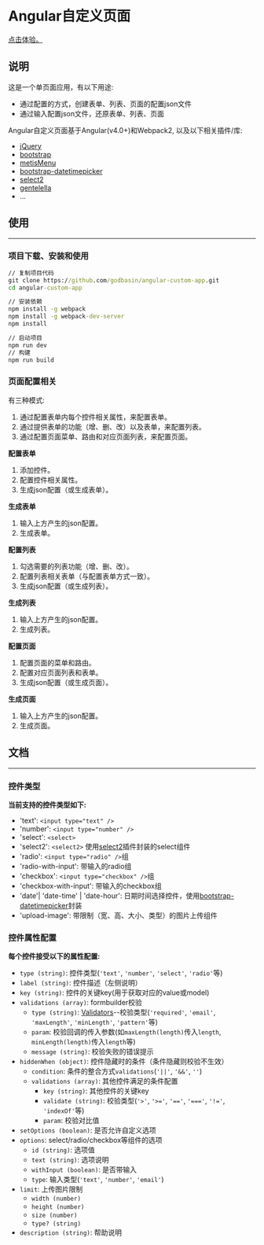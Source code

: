 # Angular自定义页面

[点击体验。](http://otaj284f8.bkt.clouddn.com/#/home/custom-app)

## 说明
这是一个单页面应用，有以下用途:
- 通过配置的方式，创建表单、列表、页面的配置json文件
- 通过输入配置json文件，还原表单、列表、页面

Angular自定义页面基于Angular(v4.0+)和Webpack2, 以及以下相关插件/库:
- [jQuery](https://jquery.com/)
- [bootstrap](http://getbootstrap.com/)
- [metisMenu](https://github.com/onokumus/metismenu)
- [bootstrap-datetimepicker](http://www.bootcss.com/p/bootstrap-datetimepicker/)
- [select2](https://select2.github.io/)
- [gentelella](https://github.com/puikinsh/gentelella)
- ...

## 使用
---
### 项目下载、安装和使用

``` cmd
// 复制项目代码
git clone https://github.com/godbasin/angular-custom-app.git
cd angular-custom-app

// 安装依赖
npm install -g webpack
npm install -g webpack-dev-server
npm install

// 启动项目
npm run dev
// 构建
npm run build
```

### 页面配置相关
有三种模式:
1. 通过配置表单内每个控件相关属性，来配置表单。
2. 通过提供表单的功能（增、删、改）以及表单，来配置列表。
3. 通过配置页面菜单、路由和对应页面列表，来配置页面。

**配置表单**
1. 添加控件。
2. 配置控件相关属性。
3. 生成json配置（或生成表单）。

**生成表单**
1. 输入上方产生的json配置。
2. 生成表单。

**配置列表**
1. 勾选需要的列表功能（增、删、改）。
2. 配置列表相关表单（与配置表单方式一致）。
3. 生成json配置（或生成列表）。

**生成列表**
1. 输入上方产生的json配置。
2. 生成列表。

**配置页面**
1. 配置页面的菜单和路由。
2. 配置对应页面列表和表单。
3. 生成json配置（或生成页面）。

**生成页面**
1. 输入上方产生的json配置。
2. 生成页面。

## 文档
---
### 控件类型
**当前支持的控件类型如下:**
- 'text': `<input type="text" />`
- 'number': `<input type="number" />`
- 'select': `<select>`
- 'select2': `<select2>` 使用[select2](https://select2.github.io/)插件封装的select组件
- 'radio': `<input type="radio" />`组
- 'radio-with-input': 带输入的radio组
- 'checkbox': `<input type="checkbox" />`组
- 'checkbox-with-input': 带输入的checkbox组
- 'date'| 'date-time' | 'date-hour': 日期时间选择控件，使用[bootstrap-datetimepicker](http://www.bootcss.com/p/bootstrap-datetimepicker/)封装
- 'upload-image': 带限制（宽、高、大小、类型）的图片上传组件

### 控件属性配置
**每个控件接受以下的属性配置:**
- `type (string)`: 控件类型(`'text'`, `'number'`, `'select'`, `'radio'`等)
- `label (string)`: 控件描述（左侧说明）
- `key (string)`: 控件的关键key(用于获取对应的value或model)
- `validations (array)`: formbuilder校验
  - `type (string)`: [Validators](https://angular.io/docs/ts/latest/api/forms/index/Validators-class.html)--校验类型(`'required'`, `'email'`, `'maxLength'`, `'minLength'`, `'pattern'`等)
  - `param`: 校验回调的传入参数(如`maxLength(length)`传入`length`, `minLength(length)`传入`length`等)
  - `message (string)`: 校验失败的错误提示
- `hiddenWhen (object)`: 控件隐藏时的条件（条件隐藏则校验不生效）
  - `condition`: 条件的整合方式`validations`(`'||'`, `'&&'`, `''`)
  - `validations (array)`: 其他控件满足的条件配置
    - `key (string)`: 其他控件的关键key
    - `validate (string)`: 校验类型(`'>'`, `'>='`, `'=='`, `'==='`, `'!='`, `'indexOf'`等)
    - `param`: 校验对比值
- `setOptions (boolean)`: 是否允许自定义选项
- `options`: select/radio/checkbox等组件的选项
  - `id (string)`: 选项值
  - `text (string)`: 选项说明
  - `withInput (boolean)`: 是否带输入
  - `type`: 输入类型(`'text'`, `'number'`, `'email'`)
- `limit`: 上传图片限制
  - `width (number)`
  - `height (number)`
  - `size (number)`
  - `type? (string)`
- `description (string)`: 帮助说明
